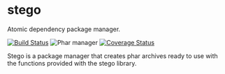 # stego

Atomic dependency package manager.

[![Build Status](https://travis-ci.org/Markcial/stego.svg?branch=master)](https://travis-ci.org/Markcial/stego)
![Phar manager](https://img.shields.io/badge/phar-manager-green.svg)
[![Coverage Status](https://coveralls.io/repos/Markcial/stego/badge.svg?branch=master)](https://coveralls.io/r/Markcial/stego?branch=master)

Stego is a package manager that creates phar archives ready to use with the functions provided with the stego library.
